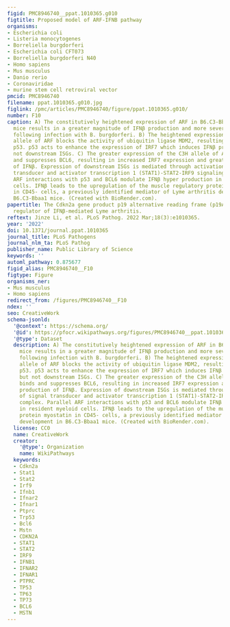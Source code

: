 ```yaml
---
figid: PMC8946740__ppat.1010365.g010
figtitle: Proposed model of ARF-IFNB pathway
organisms:
- Escherichia coli
- Listeria monocytogenes
- Borreliella burgdorferi
- Escherichia coli CFT073
- Borreliella burgdorferi N40
- Homo sapiens
- Mus musculus
- Danio rerio
- Coronaviridae
- murine stem cell retroviral vector
pmcid: PMC8946740
filename: ppat.1010365.g010.jpg
figlink: /pmc/articles/PMC8946740/figure/ppat.1010365.g010/
number: F10
caption: A) The constitutively heightened expression of ARF in B6.C3-Bbaa1 congenic
  mice results in a greater magnitude of IFNβ production and more severe Lyme arthritis
  following infection with B. burgdorferi. B) The heightened expression of the C3H
  allele of ARF blocks the activity of ubiquitin ligase MDM2, resulting in stabilized
  p53. p53 acts to enhance the expression of IRF7 which induces IFNβ production, but
  not downstream ISGs. C) The greater expression of the C3H allele of ARF also binds
  and suppresses BCL6, resulting in increased IRF7 expression and greater production
  of IFNβ. Expression of downstream ISGs is mediated through activation of signal
  transducer and activator transcription 1 (STAT1)-STAT2-IRF9 signaling complex. Parallel
  ARF interactions with p53 and BCL6 modulate IFNβ hyper production in resident myeloid
  cells. IFNβ leads to the upregulation of the muscle regulatory protein myostatin
  in CD45- cells, a previously identified mediator of Lyme arthritis development in
  B6.C3-Bbaa1 mice. (Created with BioRender.com).
papertitle: The Cdkn2a gene product p19 alternative reading frame (p19ARF) is a critical
  regulator of IFNβ-mediated Lyme arthritis.
reftext: Jinze Li, et al. PLoS Pathog. 2022 Mar;18(3):e1010365.
year: '2022'
doi: 10.1371/journal.ppat.1010365
journal_title: PLoS Pathogens
journal_nlm_ta: PLoS Pathog
publisher_name: Public Library of Science
keywords: ''
automl_pathway: 0.875677
figid_alias: PMC8946740__F10
figtype: Figure
organisms_ner:
- Mus musculus
- Homo sapiens
redirect_from: /figures/PMC8946740__F10
ndex: ''
seo: CreativeWork
schema-jsonld:
  '@context': https://schema.org/
  '@id': https://pfocr.wikipathways.org/figures/PMC8946740__ppat.1010365.g010.html
  '@type': Dataset
  description: A) The constitutively heightened expression of ARF in B6.C3-Bbaa1 congenic
    mice results in a greater magnitude of IFNβ production and more severe Lyme arthritis
    following infection with B. burgdorferi. B) The heightened expression of the C3H
    allele of ARF blocks the activity of ubiquitin ligase MDM2, resulting in stabilized
    p53. p53 acts to enhance the expression of IRF7 which induces IFNβ production,
    but not downstream ISGs. C) The greater expression of the C3H allele of ARF also
    binds and suppresses BCL6, resulting in increased IRF7 expression and greater
    production of IFNβ. Expression of downstream ISGs is mediated through activation
    of signal transducer and activator transcription 1 (STAT1)-STAT2-IRF9 signaling
    complex. Parallel ARF interactions with p53 and BCL6 modulate IFNβ hyper production
    in resident myeloid cells. IFNβ leads to the upregulation of the muscle regulatory
    protein myostatin in CD45- cells, a previously identified mediator of Lyme arthritis
    development in B6.C3-Bbaa1 mice. (Created with BioRender.com).
  license: CC0
  name: CreativeWork
  creator:
    '@type': Organization
    name: WikiPathways
  keywords:
  - Cdkn2a
  - Stat1
  - Stat2
  - Irf9
  - Ifnb1
  - Ifnar2
  - Ifnar1
  - Ptprc
  - Trp53
  - Bcl6
  - Mstn
  - CDKN2A
  - STAT1
  - STAT2
  - IRF9
  - IFNB1
  - IFNAR2
  - IFNAR1
  - PTPRC
  - TP53
  - TP63
  - TP73
  - BCL6
  - MSTN
---
```

